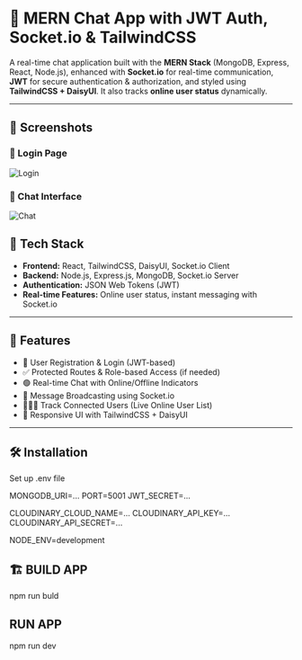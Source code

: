 # 🧠 MERN Chat App with JWT Auth, Socket.io & TailwindCSS

A real-time chat application built with the **MERN Stack** (MongoDB, Express, React, Node.js), enhanced with **Socket.io** for real-time communication, **JWT** for secure authentication & authorization, and styled using **TailwindCSS + DaisyUI**. It also tracks **online user status** dynamically.

---

## 📸 Screenshots

### 🔐 Login Page
![Login](C:\Users\maste\OneDrive\Pictures\chat)

### 💬 Chat Interface
![Chat](C:\Users\maste\OneDrive\Pictures\login)




## 🚀 Tech Stack

- **Frontend:** React, TailwindCSS, DaisyUI, Socket.io Client
- **Backend:** Node.js, Express.js, MongoDB, Socket.io Server
- **Authentication:** JSON Web Tokens (JWT)
- **Real-time Features:** Online user status, instant messaging with Socket.io

---

## 📂 Features

- 🔐 User Registration & Login (JWT-based)
- ✅ Protected Routes & Role-based Access (if needed)
- 🟢 Real-time Chat with Online/Offline Indicators
- 💬 Message Broadcasting using Socket.io
- 🧑‍🤝‍🧑 Track Connected Users (Live Online User List)
- 🎨 Responsive UI with TailwindCSS + DaisyUI

---

## 🛠️ Installation

Set up .env file 

MONGODB_URI=...
PORT=5001
JWT_SECRET=...

CLOUDINARY_CLOUD_NAME=...
CLOUDINARY_API_KEY=...
CLOUDINARY_API_SECRET=...

NODE_ENV=development

## 🏗️ BUILD APP 

npm run buld 

## RUN APP

npm run dev



